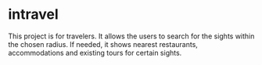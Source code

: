 # intravel

This project is for travelers. It allows the users to search for the sights within the chosen radius. If needed, it shows nearest restaurants, accommodations and existing tours for certain sights.

